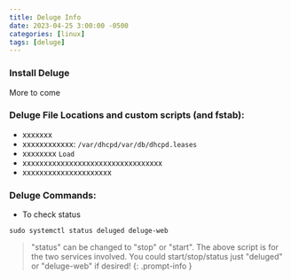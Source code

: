```yaml
---
title: Deluge Info
date: 2023-04-25 3:00:00 -0500
categories: [linux]
tags: [deluge]
---
```


### Install Deluge
More to come

### Deluge File Locations and custom scripts (and fstab):

* xxxxxxx
* xxxxxxxxxxxx: `/var/dhcpd/var/db/dhcpd.leases`
* xxxxxxxx `Load`
* xxxxxxxxxxxxxxxxxxxxxxxxxxxxxxxxx
* xxxxxxxxxxxxxxxxxxxxx

### Deluge Commands:

* To check status
```terminal
sudo systemctl status deluged deluge-web
```
> "status" can be changed to "stop" or "start".  The above script is for the two services involved.  You could start/stop/status just "deluged" or "deluge-web" if desired!
{: .prompt-info }